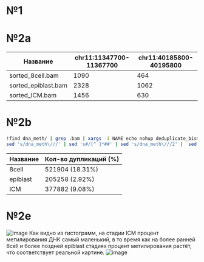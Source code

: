# №1
# №2a
|Название	 |chr11:11347700-11367700|	chr11:40185800-40195800|
|--- |---|---|
|	sorted_8cell.bam	|1090	|464|
|	sorted_epiblast.bam	|2328|	1062|
|	sorted_ICM.bam |	1456|	630|
# №2b
```bash
!find dna_meth/ | grep .bam | xargs -I NAME echo nohup deduplicate_bismark --bam --paired -o NAME NAME \> NAME \& | \
sed 's/dna_meth\///' | sed 's#/[^ ]*##' | sed 's/dna_meth\///2' |  sed 's#/[^ ]*#.out#2' | bash
```
|Название	 |Кол-во дупликаций (%) |
|--- |---|
|	8cell	| 521904 (18.31%) |
|	epiblast	|	205258 (2.92%) |
|	ICM |		377882 (9.08%) |
# №2e
![image](https://user-images.githubusercontent.com/22128700/155002259-7db73d43-19c4-449b-bfcf-ec57067be7dd.png)
Как видно из гистограмм, на стадии ICM процент метилирования ДНК самый маленький, в то время как на более ранней 8cell и более поздней epiblast стадиях процент метилирования растёт, что соответствует реальной картине.
![image](https://user-images.githubusercontent.com/22128700/155002749-9410d3f8-99fc-48d1-8a60-4709868813d3.png)
